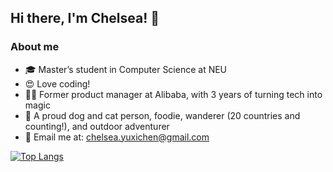 ## Hi there, I'm Chelsea! 👋 

### About me
- 🎓 Master’s student in Computer Science at NEU
- 😍 Love coding!
- 🧚‍♀️ Former product manager at Alibaba, with 3 years of turning tech into magic
- 🤩 A proud dog and cat person, foodie, wanderer (20 countries and counting!), and outdoor adventurer
- 📮 Email me at: chelsea.yuxichen@gmail.com

[![Top Langs](https://github-readme-stats.vercel.app/api/top-langs/?username=ChelseaYuxiChen&layout=compact&size_weight=0.7&count_weight=0.4)](https://github.com/anuraghazra/github-readme-stats)
